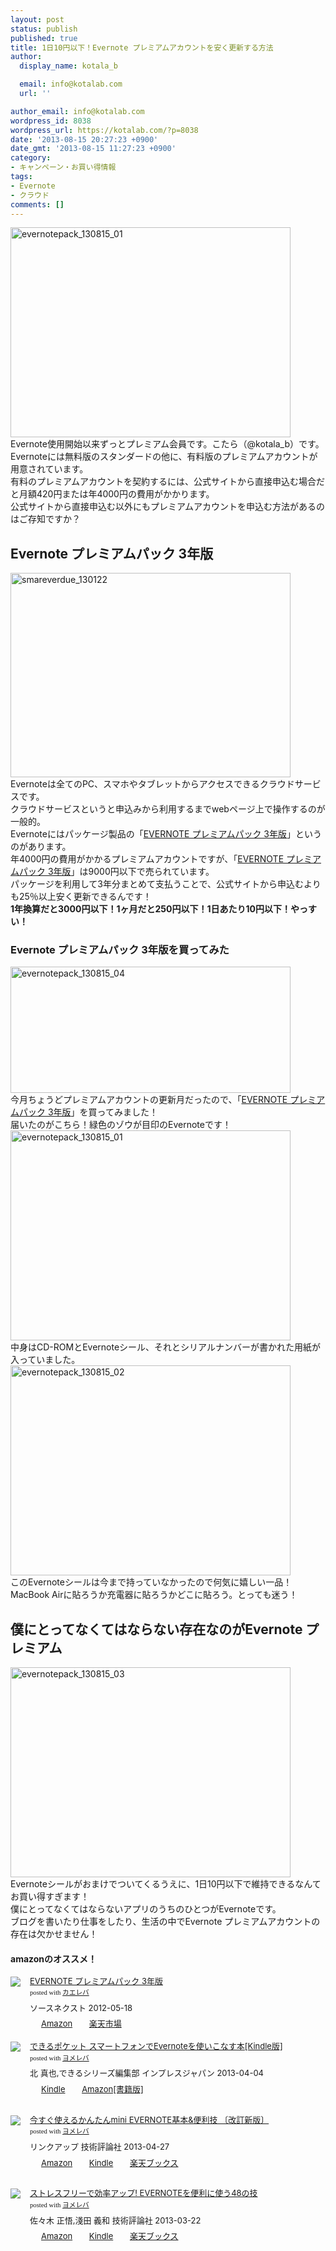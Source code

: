 ```yaml
---
layout: post
status: publish
published: true
title: 1日10円以下！Evernote プレミアムアカウントを安く更新する方法
author:
  display_name: kotala_b

  email: info@kotalab.com
  url: ''

author_email: info@kotalab.com
wordpress_id: 8038
wordpress_url: https://kotalab.com/?p=8038
date: '2013-08-15 20:27:23 +0900'
date_gmt: '2013-08-15 11:27:23 +0900'
category:
- キャンペーン・お買い得情報
tags:
- Evernote
- クラウド
comments: []
---
```

<p><img src="https://kotalab.com/wp-content/uploads/evernotepack_130815_01-448x336.jpg" alt="evernotepack_130815_01" width="448" height="336" class="alignnone size-large wp-image-8044" /><br />
Evernote使用開始以来ずっとプレミアム会員です。こたら（@kotala_b）です。<br />
Evernoteには無料版のスタンダードの他に、有料版のプレミアムアカウントが用意されています。<br />
有料のプレミアムアカウントを契約するには、公式サイトから直接申込む場合だと月額420円または年4000円の費用がかかります。<br />
公式サイトから直接申込む以外にもプレミアムアカウントを申込む方法があるのはご存知ですか？<br />
<!--more--></p>
<h2>Evernote プレミアムパック 3年版</h2>
<p><img src="https://kotalab.com/wp-content/uploads/smareverdue_130122-448x327.jpg" alt="smareverdue_130122" width="448" height="327" class="alignnone size-large wp-image-5838" /><br />
Evernoteは全てのPC、スマホやタブレットからアクセスできるクラウドサービスです。<br />
クラウドサービスというと申込みから利用するまでwebページ上で操作するのが一般的。<br />
Evernoteにはパッケージ製品の「<a href="http://c.af.moshimo.com/af/c/click?a_id=374940&p_id=170&pc_id=185&pl_id=4062&s_v=b5Rz2P0601xu&url=http%3A%2F%2Fwww.amazon.co.jp%2Fexec%2Fobidos%2FASIN%2FB007X8LMRC%2Fref%3Dnosim" rel="nofollow" target="_blank">EVERNOTE プレミアムパック 3年版</a>」というのがあります。<br />
年4000円の費用がかかるプレミアムアカウントですが、「<a href="http://c.af.moshimo.com/af/c/click?a_id=374940&p_id=170&pc_id=185&pl_id=4062&s_v=b5Rz2P0601xu&url=http%3A%2F%2Fwww.amazon.co.jp%2Fexec%2Fobidos%2FASIN%2FB007X8LMRC%2Fref%3Dnosim" rel="nofollow" target="_blank">EVERNOTE プレミアムパック 3年版</a>」は9000円以下で売られています。<br />
パッケージを利用して3年分まとめて支払うことで、公式サイトから申込むよりも25％以上安く更新できるんです！<br />
<strong>1年換算だと3000円以下！1ヶ月だと250円以下！1日あたり10円以下！やっすい！</strong></p>
<h3>Evernote プレミアムパック 3年版を買ってみた</h3>
<p><img src="https://kotalab.com/wp-content/uploads/evernotepack_130815_04-448x202.jpg" alt="evernotepack_130815_04" width="448" height="202" class="alignnone size-large wp-image-8047" /><br />
今月ちょうどプレミアムアカウントの更新月だったので、「<a href="http://c.af.moshimo.com/af/c/click?a_id=374940&p_id=170&pc_id=185&pl_id=4062&s_v=b5Rz2P0601xu&url=http%3A%2F%2Fwww.amazon.co.jp%2Fexec%2Fobidos%2FASIN%2FB007X8LMRC%2Fref%3Dnosim" rel="nofollow" target="_blank">EVERNOTE プレミアムパック 3年版</a>」を買ってみました！<br />
届いたのがこちら！緑色のゾウが目印のEvernoteです！<br />
<img src="https://kotalab.com/wp-content/uploads/evernotepack_130815_01-448x336.jpg" alt="evernotepack_130815_01" width="448" height="336" class="alignnone size-large wp-image-8044" /><br />
中身はCD-ROMとEvernoteシール、それとシリアルナンバーが書かれた用紙が入っていました。<br />
<img src="https://kotalab.com/wp-content/uploads/evernotepack_130815_02-448x336.jpg" alt="evernotepack_130815_02" width="448" height="336" class="alignnone size-large wp-image-8045" /><br />
このEvernoteシールは今まで持っていなかったので何気に嬉しい一品！<br />
MacBook Airに貼ろうか充電器に貼ろうかどこに貼ろう。とっても迷う！</p>
<h2>僕にとってなくてはならない存在なのがEvernote プレミアム</h2>
<p><img src="https://kotalab.com/wp-content/uploads/evernotepack_130815_03-448x336.jpg" alt="evernotepack_130815_03" width="448" height="336" class="alignnone size-large wp-image-8046" /><br />
Evernoteシールがおまけでついてくるうえに、1日10円以下で維持できるなんてお買い得すぎます！<br />
僕にとってなくてはならないアプリのうちのひとつがEvernoteです。<br />
ブログを書いたり仕事をしたり、生活の中でEvernote プレミアムアカウントの存在は欠かせません！</p>
<h4 class="aam">amazonのオススメ！</h4>
<div class="kaerebalink-box" style="text-align:left;padding-bottom:20px;font-size:small;/zoom: 1;overflow: hidden;">
<div class="kaerebalink-image" style="float:left;margin:0 15px 10px 0;"><a href="http://c.af.moshimo.com/af/c/click?a_id=374940&p_id=170&pc_id=185&pl_id=4062&s_v=b5Rz2P0601xu&url=http%3A%2F%2Fwww.amazon.co.jp%2Fexec%2Fobidos%2FASIN%2FB007X8LMRC%2Fref%3Dnosim" rel="nofollow" target="_blank"><img src="https://images-fe.ssl-images-amazon.com/images/I/4122CUuUU1L._SL160_.jpg" style="border: none;" /></a></div>
<div class="kaerebalink-info" style="line-height:120%;/zoom: 1;overflow: hidden;">
<div class="kaerebalink-name" style="margin-bottom:10px;line-height:120%"><a href="http://c.af.moshimo.com/af/c/click?a_id=374940&p_id=170&pc_id=185&pl_id=4062&s_v=b5Rz2P0601xu&url=http%3A%2F%2Fwww.amazon.co.jp%2Fexec%2Fobidos%2FASIN%2FB007X8LMRC%2Fref%3Dnosim" rel="nofollow" target="_blank">EVERNOTE プレミアムパック 3年版</a>
<div class="kaerebalink-powered-date" style="font-size:8pt;margin-top:5px;font-family:verdana;line-height:120%">posted with <a href="https://kaereba.com" target="_blank">カエレバ</a></div>
</div>
<div class="kaerebalink-detail" style="margin-bottom:5px;"> ソースネクスト 2012-05-18    </div>
<div class="kaerebalink-link1" style="margin-top:10px;">
<div class="shoplinkamazon" style="display:inline;margin-right:5px;background: url('https://img.yomereba.com/tam_k_01.gif') 0 0 no-repeat;padding: 2px 0 2px 18px;white-space: nowrap;"><a href="http://c.af.moshimo.com/af/c/click?a_id=374940&p_id=170&pc_id=185&pl_id=4062&s_v=b5Rz2P0601xu&url=http%3A%2F%2Fwww.amazon.co.jp%2Fgp%2Fsearch%3Fkeywords%3DEVERNOTE%2520%2583v%2583%258C%2583%257E%2583A%2583%2580%2583p%2583b%2583N%26__mk_ja_JP%3D%2583J%2583%255E%2583J%2583i" rel="nofollow" target="_blank" >Amazon</a></div>
<div class="shoplinkrakuten" style="display:inline;margin-right:5px;background: url('https://img.yomereba.com/tam_k_01.gif') 0 -50px no-repeat;padding: 2px 0 2px 18px;white-space: nowrap;"><a href="http://c.af.moshimo.com/af/c/click?a_id=374939&p_id=54&pc_id=54&pl_id=616&s_v=b5Rz2P0601xu&url=http%3A%2F%2Fsearch.rakuten.co.jp%2Fsearch%2Fmall%2FEVERNOTE%2520%25E3%2583%2597%25E3%2583%25AC%25E3%2583%259F%25E3%2582%25A2%25E3%2583%25A0%25E3%2583%2591%25E3%2583%2583%25E3%2582%25AF%2F-%2Ff.1-p.1-s.1-sf.0-st.A-v.2%3Fx%3D0" rel="nofollow" target="_blank" title="楽天市場" >楽天市場</a></div>
</div>
</div>
<div class="booklink-footer" style="clear: left"></div>
</div>
<div class="booklink-box" style="text-align:left;padding-bottom:20px;font-size:small;/zoom: 1;overflow: hidden;">
<div class="booklink-image" style="float:left;margin:0 15px 10px 0;"><a href="http://c.af.moshimo.com/af/c/click?a_id=374940&p_id=170&pc_id=185&pl_id=4062&s_v=b5Rz2P0601xu&url=http%3A%2F%2Fwww.amazon.co.jp%2Fexec%2Fobidos%2FASIN%2FB00C6SMFKC%2Fref%3Dnosim" name="booklink" rel="nofollow" target="_blank"><img src="https://images-fe.ssl-images-amazon.com/images/I/51T5msF5MOL._SL160_.jpg" style="border: none;" /></a></div>
<div class="booklink-info" style="line-height:120%;/zoom: 1;overflow: hidden;">
<div class="booklink-name" style="margin-bottom:10px;line-height:120%"><a href="http://c.af.moshimo.com/af/c/click?a_id=374940&p_id=170&pc_id=185&pl_id=4062&s_v=b5Rz2P0601xu&url=http%3A%2F%2Fwww.amazon.co.jp%2Fexec%2Fobidos%2FASIN%2FB00C6SMFKC%2Fref%3Dnosim" rel="nofollow" name="booklink" target="_blank">できるポケット スマートフォンでEvernoteを使いこなす本[Kindle版]</a>
<div class="booklink-powered-date" style="font-size:8pt;margin-top:5px;font-family:verdana;line-height:120%">posted with <a href="https://yomereba.com" target="_blank">ヨメレバ</a></div>
</div>
<div class="booklink-detail" style="margin-bottom:5px;">北 真也,できるシリーズ編集部 インプレスジャパン 2013-04-04    </div>
<div class="booklink-link2" style="margin-top:10px;">
<div class="shoplinkkindle" style="display:inline;margin-right:5px;background: url('https://img.yomereba.com/tam_y.gif') 0 0 no-repeat;padding: 2px 0 2px 18px;white-space: nowrap;"><a href="http://c.af.moshimo.com/af/c/click?a_id=374940&p_id=170&pc_id=185&pl_id=4062&s_v=b5Rz2P0601xu&url=http%3A%2F%2Fwww.amazon.co.jp%2Fexec%2Fobidos%2FASIN%2FB00C6SMFKC%2F" rel="nofollow" target="_blank" >Kindle</a></div>
<div class="shoplinkamazon" style="display:inline;margin-right:5px;background: url('https://img.yomereba.com/tam_y.gif') 0 0 no-repeat;padding: 2px 0 2px 18px;white-space: nowrap;"><a href="http://c.af.moshimo.com/af/c/click?a_id=374940&p_id=170&pc_id=185&pl_id=4062&s_v=b5Rz2P0601xu&url=http%3A%2F%2Fwww.amazon.co.jp%2Fexec%2Fobidos%2FASIN%2F484433364X%2F" rel="nofollow" target="_blank" title="アマゾン" >Amazon[書籍版]</a></div>
</p></div>
</div>
<div class="booklink-footer" style="clear: left"></div>
</div>
<div class="booklink-box" style="text-align:left;padding-bottom:20px;font-size:small;/zoom: 1;overflow: hidden;">
<div class="booklink-image" style="float:left;margin:0 15px 10px 0;"><a href="http://c.af.moshimo.com/af/c/click?a_id=374940&p_id=170&pc_id=185&pl_id=4062&s_v=b5Rz2P0601xu&url=http%3A%2F%2Fwww.amazon.co.jp%2Fexec%2Fobidos%2FASIN%2F4774156760%2Fref%3Dnosim" name="booklink" rel="nofollow" target="_blank"><img src="https://images-fe.ssl-images-amazon.com/images/I/51ovdcaUIuL._SL160_.jpg" style="border: none;" /></a></div>
<div class="booklink-info" style="line-height:120%;/zoom: 1;overflow: hidden;">
<div class="booklink-name" style="margin-bottom:10px;line-height:120%"><a href="http://c.af.moshimo.com/af/c/click?a_id=374940&p_id=170&pc_id=185&pl_id=4062&s_v=b5Rz2P0601xu&url=http%3A%2F%2Fwww.amazon.co.jp%2Fexec%2Fobidos%2FASIN%2F4774156760%2Fref%3Dnosim" rel="nofollow" name="booklink" target="_blank">今すぐ使えるかんたんmini EVERNOTE基本&便利技 〔改訂新版〕</a>
<div class="booklink-powered-date" style="font-size:8pt;margin-top:5px;font-family:verdana;line-height:120%">posted with <a href="https://yomereba.com" target="_blank">ヨメレバ</a></div>
</div>
<div class="booklink-detail" style="margin-bottom:5px;">リンクアップ 技術評論社 2013-04-27    </div>
<div class="booklink-link2" style="margin-top:10px;">
<div class="shoplinkamazon" style="display:inline;margin-right:5px;background: url('https://img.yomereba.com/tam_y.gif') 0 0 no-repeat;padding: 2px 0 2px 18px;white-space: nowrap;"><a href="http://c.af.moshimo.com/af/c/click?a_id=374940&p_id=170&pc_id=185&pl_id=4062&s_v=b5Rz2P0601xu&url=http%3A%2F%2Fwww.amazon.co.jp%2Fexec%2Fobidos%2FASIN%2F4774156760%2Fref%3Dnosim" rel="nofollow" target="_blank" title="アマゾン" >Amazon</a></div>
<div class="shoplinkkindle" style="display:inline;margin-right:5px;background: url('https://img.yomereba.com/tam_y.gif') 0 0 no-repeat;padding: 2px 0 2px 18px;white-space: nowrap;"><a href="http://c.af.moshimo.com/af/c/click?a_id=374940&p_id=170&pc_id=185&pl_id=4062&s_v=b5Rz2P0601xu&url=http%3A%2F%2Fwww.amazon.co.jp%2Fgp%2Fsearch%3Fkeywords%3D%258D%25A1%2582%25B7%2582%25AE%258Eg%2582%25A6%2582%25E9%2582%25A9%2582%25F1%2582%25BD%2582%25F1mini%2520EVERNOTE%258A%25EE%2596%257B%2526%2595%25D6%2597%2598%258BZ%2520%2581k%2589%25FC%2592%25F9%2590V%2594%25C5%2581l%26__mk_ja_JP%3D%2583J%2583%255E%2583J%2583i%26url%3Dnode%253D2275256051" rel="nofollow" target="_blank" >Kindle</a></div>
<div class="shoplinkrakuten" style="display:inline;margin-right:5px;background: url('https://img.yomereba.com/tam_y.gif') 0 -50px no-repeat;padding: 2px 0 2px 18px;white-space: nowrap;"><a href="http://c.af.moshimo.com/af/c/click?a_id=374941&p_id=56&pc_id=56&pl_id=637&s_v=b5Rz2P0601xu&url=http%3A%2F%2Fbooks.rakuten.co.jp%2Frb%2F12287045%2F" rel="nofollow" target="_blank" title="楽天ブックス" >楽天ブックス</a></div>
</p></div>
</div>
<div class="booklink-footer" style="clear: left"></div>
</div>
<div class="booklink-box" style="text-align:left;padding-bottom:20px;font-size:small;/zoom: 1;overflow: hidden;">
<div class="booklink-image" style="float:left;margin:0 15px 10px 0;"><a href="http://c.af.moshimo.com/af/c/click?a_id=374940&p_id=170&pc_id=185&pl_id=4062&s_v=b5Rz2P0601xu&url=http%3A%2F%2Fwww.amazon.co.jp%2Fexec%2Fobidos%2FASIN%2F4774156019%2Fref%3Dnosim" name="booklink" rel="nofollow" target="_blank"><img src="https://images-fe.ssl-images-amazon.com/images/I/51uXwk2jB2L._SL160_.jpg" style="border: none;" /></a></div>
<div class="booklink-info" style="line-height:120%;/zoom: 1;overflow: hidden;">
<div class="booklink-name" style="margin-bottom:10px;line-height:120%"><a href="http://c.af.moshimo.com/af/c/click?a_id=374940&p_id=170&pc_id=185&pl_id=4062&s_v=b5Rz2P0601xu&url=http%3A%2F%2Fwww.amazon.co.jp%2Fexec%2Fobidos%2FASIN%2F4774156019%2Fref%3Dnosim" rel="nofollow" name="booklink" target="_blank">ストレスフリーで効率アップ! EVERNOTEを便利に使う48の技</a>
<div class="booklink-powered-date" style="font-size:8pt;margin-top:5px;font-family:verdana;line-height:120%">posted with <a href="https://yomereba.com" target="_blank">ヨメレバ</a></div>
</div>
<div class="booklink-detail" style="margin-bottom:5px;">佐々木 正悟,淺田 義和 技術評論社 2013-03-22    </div>
<div class="booklink-link2" style="margin-top:10px;">
<div class="shoplinkamazon" style="display:inline;margin-right:5px;background: url('https://img.yomereba.com/tam_y.gif') 0 0 no-repeat;padding: 2px 0 2px 18px;white-space: nowrap;"><a href="http://c.af.moshimo.com/af/c/click?a_id=374940&p_id=170&pc_id=185&pl_id=4062&s_v=b5Rz2P0601xu&url=http%3A%2F%2Fwww.amazon.co.jp%2Fexec%2Fobidos%2FASIN%2F4774156019%2Fref%3Dnosim" rel="nofollow" target="_blank" title="アマゾン" >Amazon</a></div>
<div class="shoplinkkindle" style="display:inline;margin-right:5px;background: url('https://img.yomereba.com/tam_y.gif') 0 0 no-repeat;padding: 2px 0 2px 18px;white-space: nowrap;"><a href="http://c.af.moshimo.com/af/c/click?a_id=374940&p_id=170&pc_id=185&pl_id=4062&s_v=b5Rz2P0601xu&url=http%3A%2F%2Fwww.amazon.co.jp%2Fgp%2Fsearch%3Fkeywords%3D%2583X%2583g%2583%258C%2583X%2583t%2583%258A%2581%255B%2582%25C5%258C%25F8%2597%25A6%2583A%2583b%2583v%2521%2520EVERNOTE%2582%25F0%2595%25D6%2597%2598%2582%25C9%258Eg%2582%25A448%2582%25CC%258BZ%26__mk_ja_JP%3D%2583J%2583%255E%2583J%2583i%26url%3Dnode%253D2275256051" rel="nofollow" target="_blank" >Kindle</a></div>
<div class="shoplinkrakuten" style="display:inline;margin-right:5px;background: url('https://img.yomereba.com/tam_y.gif') 0 -50px no-repeat;padding: 2px 0 2px 18px;white-space: nowrap;"><a href="http://c.af.moshimo.com/af/c/click?a_id=374941&p_id=56&pc_id=56&pl_id=637&s_v=b5Rz2P0601xu&url=http%3A%2F%2Fbooks.rakuten.co.jp%2Frb%2F12230999%2F" rel="nofollow" target="_blank" title="楽天ブックス" >楽天ブックス</a></div>
</p></div>
</div>
<div class="booklink-footer" style="clear: left"></div>
</div>
